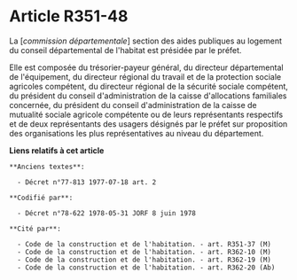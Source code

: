 # Article R351-48

La [*commission départementale*] section des aides publiques au logement du conseil départemental de l'habitat est présidée
par le préfet.

Elle est composée du trésorier-payeur général, du directeur départemental de l'équipement, du directeur régional du travail
et de la protection sociale agricoles compétent, du directeur régional de la sécurité sociale compétent, du président du
conseil d'administration de la caisse d'allocations familiales concernée, du président du conseil d'administration de la
caisse de mutualité sociale agricole compétente ou de leurs représentants respectifs et de deux représentants des usagers
désignés par le préfet sur proposition des organisations les plus représentatives au niveau du département.

**Liens relatifs à cet article**

	**Anciens textes**:

	  - Décret n°77-813 1977-07-18 art. 2

	**Codifié par**:

	  - Décret n°78-622 1978-05-31 JORF 8 juin 1978

	**Cité par**:

	  - Code de la construction et de l'habitation. - art. R351-37 (M)
	  - Code de la construction et de l'habitation. - art. R362-10 (M)
	  - Code de la construction et de l'habitation. - art. R362-19 (M)
	  - Code de la construction et de l'habitation. - art. R362-20 (Ab)
